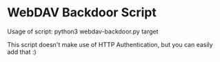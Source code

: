 # WebDAV Backdoor Script

Usage of script: python3 webdav-backdoor.py target

This script doesn't make use of HTTP Authentication, but you can easily add that :)
